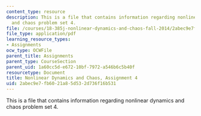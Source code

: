 ```yaml
---
content_type: resource
description: This is a file that contains information regarding nonlinear dynamics
  and chaos problem set 4.
file: /courses/18-385j-nonlinear-dynamics-and-chaos-fall-2014/2abec9e7fb6021a85d532d736f16b531_MIT18_385JF14_Pset4.pdf
file_type: application/pdf
learning_resource_types:
- Assignments
ocw_type: OCWFile
parent_title: Assignments
parent_type: CourseSection
parent_uid: 1a60cc5d-e672-10bf-7972-a546b6c5b40f
resourcetype: Document
title: Nonlinear Dynamics and Chaos, Assignment 4
uid: 2abec9e7-fb60-21a8-5d53-2d736f16b531
---
```

This is a file that contains information regarding nonlinear dynamics and chaos problem set 4.